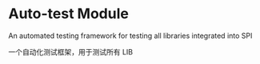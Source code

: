 # Auto-test Module

An automated testing framework for testing all libraries integrated into SPI

一个自动化测试框架，用于测试所有 LIB
